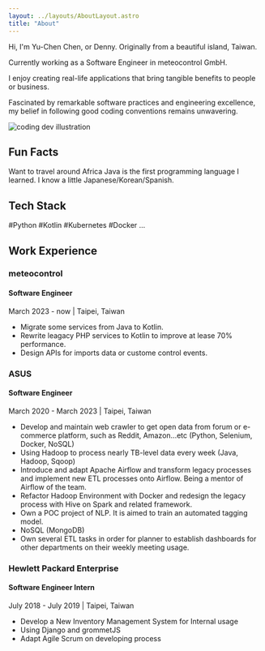 ```yaml
---
layout: ../layouts/AboutLayout.astro
title: "About"
---
```


Hi, I'm Yu-Chen Chen, or Denny. Originally from a beautiful island, Taiwan.

Currently working as a Software Engineer in meteocontrol GmbH.

I enjoy creating real-life applications that bring tangible benefits to people or business.

Fascinated by remarkable software practices and engineering excellence, my belief in following good coding conventions remains unwavering.

<div>
  <img src="/assets/dev.svg" class="sm:w-1/2 mx-auto" alt="coding dev illustration">
</div>

## Fun Facts

Want to travel around Africa
Java is the first programming language I learned.
I know a little Japanese/Korean/Spanish.

## Tech Stack

#Python #Kotlin #Kubernetes #Docker ...

## Work Experience

### meteocontrol
#### Software Engineer
March 2023 - now | Taipei, Taiwan

- Migrate some services from Java to Kotlin.
- Rewrite leagacy PHP services to Kotlin to improve at lease 70% performance.
- Design APIs for imports data or custome control events.

### ASUS
#### Software Engineer
March 2020 - March 2023 | Taipei, Taiwan

- Develop and maintain web crawler to get open data from forum or e-commerce platform, such as Reddit, Amazon...etc (Python, Selenium, Docker, NoSQL)
- Using Hadoop to process nearly TB-level data every week (Java, Hadoop, Sqoop)
- Introduce and adapt Apache Airflow and transform legacy processes and implement new ETL processes onto Airflow. Being a mentor of Airflow of the team.
- Refactor Hadoop Environment with Docker and redesign the legacy process with Hive on Spark and related framework.
- Own a POC project of NLP. It is aimed to train an automated tagging model.
- NoSQL (MongoDB)
- Own several ETL tasks in order for planner to establish dashboards for other departments on their weekly meeting usage.

### Hewlett Packard Enterprise
#### Software Engineer Intern
July 2018 - July 2019 | Taipei, Taiwan

- Develop a New Inventory Management System for Internal usage
- Using Django and grommetJS
- Adapt Agile Scrum on developing process
